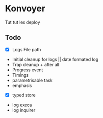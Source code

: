 # Konvoyer

Tut tut les deploy

## Todo

- [x] Logs File path
- Initial cleanup for logs || date formated log
- Trap cleanup + after all
- Progress event
- Timings
- parametrisable task
- emphasis
- [x] typed store
- log execa
- log inquirer
